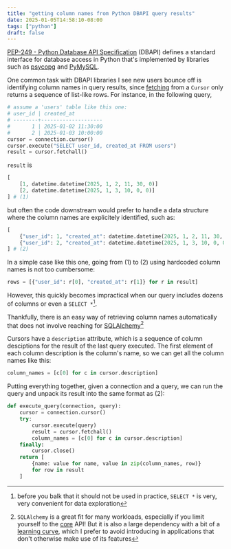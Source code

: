 ```yaml
---
title: "getting column names from Python DBAPI query results"
date: 2025-01-05T14:58:10-08:00
tags: ["python"]
draft: false
---
```


[PEP-249 - Python Database API Specification](https://peps.python.org/pep-0249/)
(DBAPI) defines a standard interface for database access in Python that's implemented 
by libraries such as [psycopg](https://www.psycopg.org/docs/) and
[PyMySQL](https://pymysql.readthedocs.io/en/latest/). 

One common task with DBAPI libraries I see new users bounce off is identifying
column names in query results, since 
[fetching](https://peps.python.org/pep-0249/#cursor-methods) from a `Cursor` only 
returns a sequence of list-like rows. For instance, in the following query,
```python
# assume a 'users' table like this one:
# user_id | created_at
# --------+--------------------
#       1 | 2025-01-02 11:30:00
#       2 | 2025-01-03 10:00:00
cursor = connection.cursor()
cursor.execute("SELECT user_id, created_at FROM users")
result = cursor.fetchall()
```
`result` is
```python
[
    [1, datetime.datetime(2025, 1, 2, 11, 30, 0)]
    [2, datetime.datetime(2025, 1, 3, 10, 0, 0)]
] # (1)
```
but often the code downstream would prefer to handle a data structure where the column
names are explicitely identified, such as:
```python
[
    {"user_id": 1, "created_at": datetime.datetime(2025, 1, 2, 11, 30, 0)},
    {"user_id": 2, "created_at": datetime.datetime(2025, 1, 3, 10, 0, 0)},
] # (2)
```
In a simple case like this one, going from (1) to (2) using hardcoded column
names is not too cumbersome:
```py
rows = [{"user_id": r[0], "created_at": r[1]} for r in result]
```
However, this quickly becomes impractical when our query includes dozens of columns or
even a `SELECT *`[^1].

Thankfully, there is an easy way of retrieving column names automatically that does not 
involve reaching for [SQLAlchemy](https://www.sqlalchemy.org/)[^2]

Cursors have a `description` attribute, which is a sequence of column desciptions for
the result of the last query executed. The first element of each column description is
the column's name, so we can get all the column names like this:
```py
column_names = [c[0] for c in cursor.description]
```

Putting everything together, given a connection and a query, we can run the
query and unpack its result into the same format as (2):
```python
def execute_query(connection, query):
    cursor = connection.cursor()
    try:
        cursor.execute(query)
        result = cursor.fetchall()
        column_names = [c[0] for c in cursor.description]
    finally:
        cursor.close()
    return [
        {name: value for name, value in zip(column_names, row)}
        for row in result
    ]
```

[^1]: before you balk that it should not be used in practice, `SELECT *` is very, very
convenient for data exploration

[^2]: `SQLAlchemy` is a great fit for many workloads, especially if you limit
yourself to the [core](https://docs.sqlalchemy.org/en/20/core/) API! But it is also
a large dependency with a bit of a 
[learning curve](https://lucumr.pocoo.org/2011/7/19/sqlachemy-and-you/), which I prefer
to avoid introducing in applications that don't otherwise make use of its features
